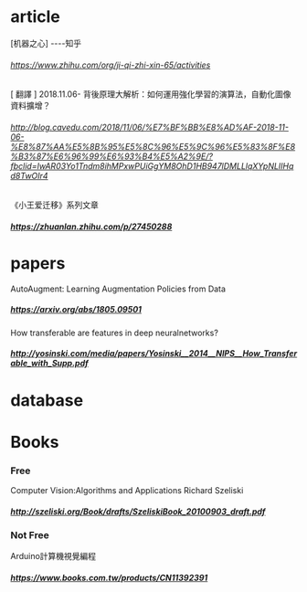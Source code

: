 # article
[机器之心] ----知乎
###### https://www.zhihu.com/org/ji-qi-zhi-xin-65/activities
[ 翻譯 ] 2018.11.06- 背後原理大解析：如何運用強化學習的演算法，自動化圖像資料擴增？
###### http://blog.cavedu.com/2018/11/06/%E7%BF%BB%E8%AD%AF-2018-11-06-%E8%87%AA%E5%8B%95%E5%8C%96%E5%9C%96%E5%83%8F%E8%B3%87%E6%96%99%E6%93%B4%E5%A2%9E/?fbclid=IwAR03Yo1Tndm8ihMPxwPUiGgYM8OhD1HB947lDMLLlqXYpNLIIHqd8TwOIr4
《小王爱迁移》系列文章
##### https://zhuanlan.zhihu.com/p/27450288

# papers
AutoAugment: Learning Augmentation Policies from Data
##### https://arxiv.org/abs/1805.09501
How transferable are features in deep neuralnetworks?  
##### http://yosinski.com/media/papers/Yosinski__2014__NIPS__How_Transferable_with_Supp.pdf

# database


# Books
### Free 
Computer Vision:Algorithms and Applications      Richard Szeliski
##### http://szeliski.org/Book/drafts/SzeliskiBook_20100903_draft.pdf
### Not Free
Arduino計算機視覺編程
##### https://www.books.com.tw/products/CN11392391
